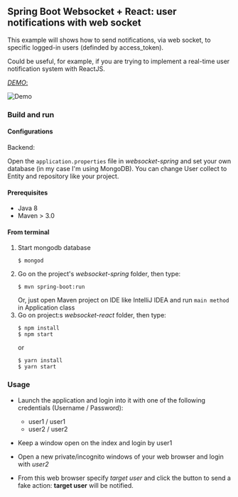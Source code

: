 ## Spring Boot Websocket + React: user notifications with web socket ##

This example will shows how to send notifications, via web socket, to specific logged-in users (definded by access_token).

Could be useful, for example, if you are trying to implement a real-time user notification system with ReactJS.

[*DEMO*:](https://giphy.com/gifs/3o6fIRpgI9LnZ3jrXi/fullscreen)

![Demo](https://media.giphy.com/media/3ohs7JcKo7aeM2PHdC/giphy.gif)


### Build and run

#### Configurations
Backend:

Open the `application.properties` file in *websocket-spring* and set your own database (in my case I'm using MongoDB). You can change User collect to Entity and repository like your project.

#### Prerequisites

- Java 8
- Maven > 3.0

#### From terminal
1. Start mongodb database
    ```
    $ mongod
    ```
2. Go on the project's *websocket-spring* folder, then type:
    ```
    $ mvn spring-boot:run
    ```
    Or, just open Maven project on IDE like IntelliJ IDEA and run `main method` in Application class
3. Go on project:s *websocket-react* folder, then type:
    ```
    $ npm install
    $ npm start
    ```
    or
    ```
    $ yarn install
    $ yarn start
    ```
### Usage

- Launch the application and login into it with one of the following credentials (Username / Password):
    * user1 / user1
    * user2 / user2

- Keep a window open on the index and login by user1
- Open a new private/incognito windows of your web browser and login with *user2*
- From this web browser specify *target user* and click the button to send a fake action: **target user** will be notified.

